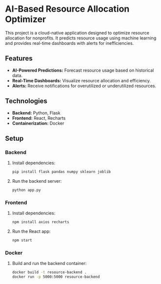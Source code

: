 # AI-Based Resource Allocation Optimizer

This project is a cloud-native application designed to optimize resource allocation for nonprofits. It predicts resource usage using machine learning and provides real-time dashboards with alerts for inefficiencies.

## Features
- **AI-Powered Predictions:** Forecast resource usage based on historical data.
- **Real-Time Dashboards:** Visualize resource allocation and efficiency.
- **Alerts:** Receive notifications for overutilized or underutilized resources.

## Technologies
- **Backend:** Python, Flask
- **Frontend:** React, Recharts
- **Containerization:** Docker

## Setup

### Backend
1. Install dependencies:
   ```bash
   pip install flask pandas numpy sklearn joblib
   ```
2. Run the backend server:
   ```bash
   python app.py
   ```

### Frontend
1. Install dependencies:
   ```bash
   npm install axios recharts
   ```
2. Run the React app:
   ```bash
   npm start
   ```

### Docker
1. Build and run the backend container:
   ```bash
   docker build -t resource-backend .
   docker run -p 5000:5000 resource-backend
   ```

